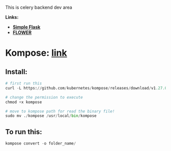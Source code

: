 This is celery backend dev area

**Links:** 
* [**Simple Flask**](http://143.244.142.58:5000/simple_start_task)
* [**FLOWER**](http://143.244.142.58:5556/dashboard)


# Kompose: [**link**](https://github.com/kubernetes/kompose)

## Install: 
```python 
# first run this
curl -L https://github.com/kubernetes/kompose/releases/download/v1.27.0/kompose-linux-amd64 -o kompose

# change the permission to execute 
chmod +x kompose

# move to kompose path for read the binary file!
sudo mv ./kompose /usr/local/bin/kompose
```

## To run this: 
```python 
kompose convert -o folder_name/
```